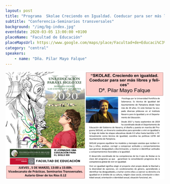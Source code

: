 ```yaml
---
layout: post
title: "Programa  Skolae Creciendo en Igualdad. Coeducar para ser más libres y felices."
subtitle: "Conferencia-Seminarios transversales"
background: "/img/bg-index.jpg"
eventdate: 2020-03-05 13:00:00 +0100
placeName: "Facultad de Educación"
placeMapsUrl: https://www.google.com/maps/place/Facultad+de+Educaci%C3%B3n/@38.0142485,-1.172574,15z/data=!4m5!3m4!1s0x0:0x9ba87e4549e26c5d!8m2!3d38.0142485!4d-1.172574
category: "central"
speakers:
    - name: "Dña. Pilar Mayo Falque"
---
```

 ![cartel](/img/posts/pilar_mayo_facultad.jpg)  
